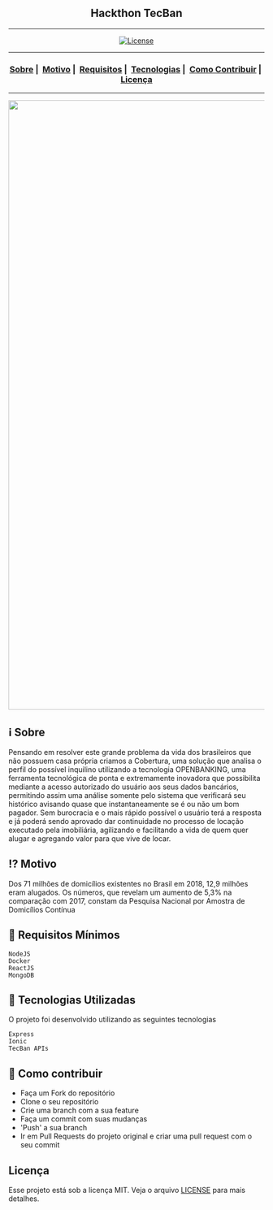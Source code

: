 <h2 align="center">Hackthon TecBan</h2>

___




<p align="center">
  <a href="LICENSE">
    <img alt="License" src="https://img.shields.io/badge/license-MIT-%23F8952D">
  </a>
</p>

___

<h3 align="center">
  <a href="#information_source-sobre">Sobre</a>&nbsp;|&nbsp;
  <a href="#interrobang-motivo">Motivo</a>&nbsp;|&nbsp;
  <a href="#seedling-requisitos-mínimos">Requisitos</a>&nbsp;|&nbsp;
  <a href="#rocket-tecnologias-utilizadas">Tecnologias</a>&nbsp;|&nbsp;
  <a href="#link-como-contribuir">Como Contribuir</a>&nbsp;|&nbsp;
  <a href="#licença">Licença</a>
</h3>

___

<img src="https://readme-maker.herokuapp.com/uploads/ab2fba92e17dc329-67d4788b-5faf-456e-b019-76669d693a88.jpg" width="1200">

## :information_source: Sobre

Pensando em resolver este grande problema da vida dos brasileiros que não possuem casa própria criamos a Cobertura, uma solução que analisa o perfil do possível inquilino utilizando a tecnologia OPENBANKING, uma ferramenta tecnológica de ponta e extremamente inovadora que possibilita mediante a acesso autorizado do usuário aos seus dados bancários, permitindo assim uma análise somente pelo sistema que verificará seu histórico avisando quase que instantaneamente se é ou não um bom pagador.
Sem burocracia e o mais rápido possível o usuário terá a resposta e já poderá sendo aprovado dar continuidade no processo de locação executado pela imobiliária, agilizando e facilitando a vida de quem quer alugar e agregando valor para que vive de locar.


## :interrobang: Motivo

Dos 71 milhões de domicílios existentes no Brasil em 2018, 12,9 milhões eram alugados. Os números, que revelam um aumento de 5,3% na comparação com 2017, constam da Pesquisa Nacional por Amostra de Domicílios Contínua

## :seedling: Requisitos Mínimos

    NodeJS
    Docker
    ReactJS
    MongoDB

## :rocket: Tecnologias Utilizadas 

O projeto foi desenvolvido utilizando as seguintes tecnologias

    Express
    Ionic
    TecBan APIs

## :link: Como contribuir 

- Faça um Fork do repositório
- Clone o seu repositório
- Crie uma branch com a sua feature
- Faça um commit com suas mudanças
- 'Push' a sua branch
- Ir em Pull Requests do projeto original e criar uma pull request com o seu commit

## Licença 

Esse projeto está sob a licença MIT. Veja o arquivo [LICENSE](LICENSE) para mais detalhes.
    
